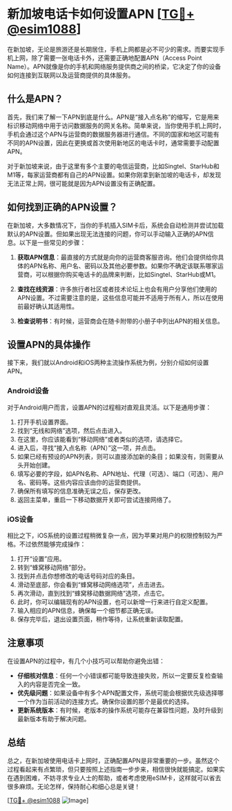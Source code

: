 # 新加坡电话卡如何设置APN [[TG💪+ @esim1088](https://t.me/s/esim1088)]

在新加坡，无论是旅游还是长期居住，手机上网都是必不可少的需求。而要实现手机上网，除了需要一张电话卡外，还需要正确地配置APN（Access Point Name）。APN就像是你的手机和网络服务提供商之间的桥梁，它决定了你的设备如何连接到互联网以及运营商提供的具体服务。

## 什么是APN？

首先，我们来了解一下APN到底是什么。APN是“接入点名称”的缩写，它是用来标识移动网络中用于访问数据服务的网关名称。简单来说，当你使用手机上网时，手机会通过这个APN与运营商的数据服务器进行通信。不同的国家和地区可能有不同的APN设置，因此在更换或首次使用新地区的电话卡时，通常需要手动配置APN。

对于新加坡来说，由于这里有多个主要的电信运营商，比如Singtel、StarHub和M1等，每家运营商都有自己的APN设置。如果你刚拿到新加坡的电话卡，却发现无法正常上网，很可能就是因为APN设置没有正确配置。

## 如何找到正确的APN设置？

在新加坡，大多数情况下，当你的手机插入SIM卡后，系统会自动检测并尝试加载默认的APN设置。但如果出现无法连接的问题，你可以手动输入正确的APN信息。以下是一些常见的步骤：

1. **获取APN信息**：最直接的方式就是向你的运营商客服咨询。他们会提供给你具体的APN名称、用户名、密码以及其他必要参数。如果你不确定该联系哪家运营商，可以根据你购买电话卡的品牌来判断，比如Singtel、StarHub或M1。

2. **查找在线资源**：许多旅行者社区或者技术论坛上也会有用户分享他们使用的APN设置。不过需要注意的是，这些信息可能并不适用于所有人，所以在使用前最好确认其适用性。

3. **检查说明书**：有时候，运营商会在随卡附带的小册子中列出APN的相关信息。

## 设置APN的具体操作

接下来，我们就以Android和iOS两种主流操作系统为例，分别介绍如何设置APN。

### Android设备

对于Android用户而言，设置APN的过程相对直观且灵活。以下是通用步骤：

1. 打开手机设置界面。
2. 找到“无线和网络”选项，然后点击进入。
3. 在这里，你应该能看到“移动网络”或者类似的选项，请选择它。
4. 进入后，寻找“接入点名称（APN）”这一项，并点击。
5. 如果已经有预设的APN列表，则可以直接添加新的条目；如果没有，则需要从头开始创建。
6. 填写必要的字段，如APN名称、APN地址、代理（可选）、端口（可选）、用户名、密码等。这些内容应该由你的运营商提供。
7. 确保所有填写的信息准确无误之后，保存更改。
8. 返回主菜单，重启一下移动数据开关即可尝试连接网络了。

### iOS设备

相比之下，iOS系统的设置过程稍微复杂一点，因为苹果对用户的权限控制较为严格。不过依然能够完成操作：

1. 打开“设置”应用。
2. 转到“蜂窝移动网络”部分。
3. 找到并点击你想修改的电话号码对应的条目。
4. 滑动至底部，你会看到“蜂窝移动网络选项”，点击进去。
5. 再次滑动，直到找到“蜂窝移动数据网络”选项，点击它。
6. 此时，你可以编辑现有的APN设置，也可以新增一行来进行自定义配置。
7. 输入相应的APN信息，确保每一个细节都正确无误。
8. 保存完毕后，退出设置页面，稍作等待，让系统重新读取配置。

## 注意事项

在设置APN的过程中，有几个小技巧可以帮助你避免出错：

- **仔细核对信息**：任何一个小错误都可能导致连接失败，所以一定要反复检查输入的内容是否完全一致。
- **优先级问题**：如果设备中有多个APN配置文件，系统可能会根据优先级选择哪一个作为当前活动的连接方式。确保你设置的那个是最优的选择。
- **更新系统版本**：有时候，老版本的操作系统可能存在兼容性问题，及时升级到最新版本有助于解决问题。

## 总结

总之，在新加坡使用电话卡上网时，正确配置APN是非常重要的一步。虽然这个过程看起来有点繁琐，但只要按照上述指南一步步来，相信很快就能搞定。如果实在遇到困难，不妨寻求专业人士的帮助，或者考虑使用eSIM卡，这样就可以省去很多麻烦。无论怎样，保持耐心和细心总是关键！

[[TG💪+ @esim1088](https://t.me/s/esim1088) ![Image](https://i.postimg.cc/4NQfJmqS/Snipaste-2025-05-13-00-14-12.png)]